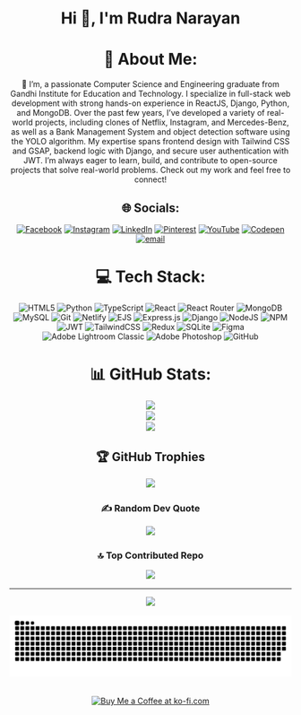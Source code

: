 <h1 align="center" >Hi 👋, I'm Rudra Narayan</h1>

<div align="center">
  
# 💫 About Me:
👋 I’m, a passionate Computer Science and Engineering graduate from Gandhi Institute for Education and Technology. I specialize in full-stack web development with strong hands-on experience in ReactJS, Django, Python, and MongoDB. Over the past few years, I’ve developed a variety of real-world projects, including clones of Netflix, Instagram, and Mercedes-Benz, as well as a Bank Management System and object detection software using the YOLO algorithm. My expertise spans frontend design with Tailwind CSS and GSAP, backend logic with Django, and secure user authentication with JWT. I’m always eager to learn, build, and contribute to open-source projects that solve real-world problems. Check out my work and feel free to connect!
  
## 🌐 Socials:
[![Facebook](https://img.shields.io/badge/Facebook-%231877F2.svg?logo=Facebook&logoColor=white)](https://www.facebook.com/rohit.behera.319247/) [![Instagram](https://img.shields.io/badge/Instagram-%23E4405F.svg?logo=Instagram&logoColor=white)](https://www.instagram.com/rb_knight337/) [![LinkedIn](https://img.shields.io/badge/LinkedIn-%230077B5.svg?logo=linkedin&logoColor=white)](www.linkedin.com/in/rudra-narayan-behera-bbb45b2bb) [![Pinterest](https://img.shields.io/badge/Pinterest-%23E60023.svg?logo=Pinterest&logoColor=white)](https://in.pinterest.com/jatin9078860210/) [![YouTube](https://img.shields.io/badge/YouTube-%23FF0000.svg?logo=YouTube&logoColor=white)](https://www.youtube.com/@RohiT43228) [![Codepen](https://img.shields.io/badge/Codepen-000000?logo=codepen&logoColor=white)](https://codepen.io/Rudra-MolTen) [![email](https://img.shields.io/badge/Email-D14836?logo=gmail&logoColor=white)](mailto:jatin9078860210@gmail.com) 

# 💻 Tech Stack:
![HTML5](https://img.shields.io/badge/html5-%23E34F26.svg?style=for-the-badge&logo=html5&logoColor=white) ![Python](https://img.shields.io/badge/python-3670A0?style=for-the-badge&logo=python&logoColor=ffdd54) ![TypeScript](https://img.shields.io/badge/typescript-%23007ACC.svg?style=for-the-badge&logo=typescript&logoColor=white) ![React](https://img.shields.io/badge/react-%2320232a.svg?style=for-the-badge&logo=react&logoColor=%2361DAFB) ![React Router](https://img.shields.io/badge/React_Router-CA4245?style=for-the-badge&logo=react-router&logoColor=white) ![MongoDB](https://img.shields.io/badge/MongoDB-%234ea94b.svg?style=for-the-badge&logo=mongodb&logoColor=white) ![MySQL](https://img.shields.io/badge/mysql-4479A1.svg?style=for-the-badge&logo=mysql&logoColor=white) ![Git](https://img.shields.io/badge/git-%23F05033.svg?style=for-the-badge&logo=git&logoColor=white) ![Netlify](https://img.shields.io/badge/netlify-%23000000.svg?style=for-the-badge&logo=netlify&logoColor=#00C7B7) ![EJS](https://img.shields.io/badge/ejs-%23B4CA65.svg?style=for-the-badge&logo=ejs&logoColor=black) ![Express.js](https://img.shields.io/badge/express.js-%23404d59.svg?style=for-the-badge&logo=express&logoColor=%2361DAFB) ![Django](https://img.shields.io/badge/django-%23092E20.svg?style=for-the-badge&logo=django&logoColor=white) ![NodeJS](https://img.shields.io/badge/node.js-6DA55F?style=for-the-badge&logo=node.js&logoColor=white) ![NPM](https://img.shields.io/badge/NPM-%23CB3837.svg?style=for-the-badge&logo=npm&logoColor=white) ![JWT](https://img.shields.io/badge/JWT-black?style=for-the-badge&logo=JSON%20web%20tokens) ![TailwindCSS](https://img.shields.io/badge/tailwindcss-%2338B2AC.svg?style=for-the-badge&logo=tailwind-css&logoColor=white) ![Redux](https://img.shields.io/badge/redux-%23593d88.svg?style=for-the-badge&logo=redux&logoColor=white) ![SQLite](https://img.shields.io/badge/sqlite-%2307405e.svg?style=for-the-badge&logo=sqlite&logoColor=white) ![Figma](https://img.shields.io/badge/figma-%23F24E1E.svg?style=for-the-badge&logo=figma&logoColor=white) ![Adobe Lightroom Classic](https://img.shields.io/badge/Adobe%20Lightroom%20Classic-31A8FF.svg?style=for-the-badge&logo=Adobe%20Lightroom%20Classic&logoColor=white) ![Adobe Photoshop](https://img.shields.io/badge/adobe%20photoshop-%2331A8FF.svg?style=for-the-badge&logo=adobe%20photoshop&logoColor=white) ![GitHub](https://img.shields.io/badge/github-%23121011.svg?style=for-the-badge&logo=github&logoColor=white)
  
</div>

<div align="center">

# 📊 GitHub Stats:
![](https://github-readme-stats.vercel.app/api?username=rudra2234molten&theme=gruvbox&hide_border=true&include_all_commits=false&count_private=false)<br/>
![](https://nirzak-streak-stats.vercel.app/?user=rudra2234molten&theme=gruvbox&hide_border=true)<br/>
![](https://github-readme-stats.vercel.app/api/top-langs/?username=rudra2234molten&theme=gruvbox&hide_border=true&include_all_commits=false&count_private=false&layout=compact)

## 🏆 GitHub Trophies
![](https://github-profile-trophy.vercel.app/?username=rudra2234molten&theme=gruvbox&no-frame=true&no-bg=false&margin-w=4)

### ✍️ Random Dev Quote
![](https://quotes-github-readme.vercel.app/api?type=horizontal&theme=radical)

### 🔝 Top Contributed Repo
![](https://github-contributor-stats.vercel.app/api?username=rudra2234molten&limit=5&theme=gruvbox&combine_all_yearly_contributions=true)

---
[![](https://visitcount.itsvg.in/api?id=rudra2234molten&icon=0&color=0)](https://visitcount.itsvg.in)
  
</div>

<!-- Proudly created with GPRM ( https://gprm.itsvg.in ) -->


<div align="center">
  
  ![snake gif](https://github.com/rudra2234molten/rudra2234molten/blob/output/github-snake-dark.svg)
  
</div>

<br>

<div align="center">
<a href='https://its-rudra-narayan.netlify.app/' target='_blank'><img height='64' style='border:0px;height:64px;' src='https://storage.ko-fi.com/cdn/kofi1.png?v=3' border='0' alt='Buy Me a Coffee at ko-fi.com' /></a>
</div>
